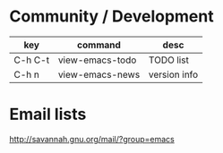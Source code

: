 # Community / Development

| key     | command         | desc         |
| ---     | ---             | ---          |
| C-h C-t | view-emacs-todo | TODO list    |
| C-h n   | view-emacs-news | version info |


# Email lists

<http://savannah.gnu.org/mail/?group=emacs>